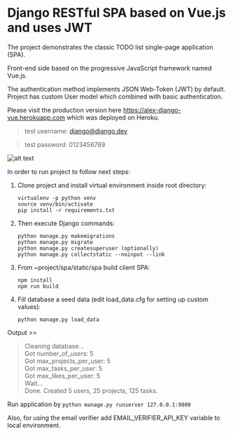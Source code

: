 # Django RESTful SPA based on Vue.js and uses JWT

The project demonstrates the classic TODO list single-page application (SPA).

Front-end side based on the progressive JavaScript framework named Vue.js.

The authentication method implements JSON Web-Token (JWT) by default.
Project has custom User model which combined with basic authentication.

Please visit the production version here <a href="https://alex-django-vue.herokuapp.com">
https://alex-django-vue.herokuapp.com</a> which was deployed on Heroku.

> test username: django@django.dev

> test password: 0123456789

![alt text](https://raw.githubusercontent.com/alex-develops/django-vue/master/screenshot.png)

In order to run project to follow next steps:

1. Clone project and install virtual environment inside root directory:

    ```
    virtualenv -p python venv
    source venv/bin/activate
    pip install -r requirements.txt
    ```

2. Then execute Django commands:

    ```
    python manage.py makemigrations
    python manage.py migrate
    python manage.py createsuperuser (optionally)
    python manage.py collectstatic --noinput --link
    ```

3. From ~project/spa/static/spa build client SPA:

   ```
   npm install
   npm run build
   ```
   
4. Fill database a seed data (edit load_data.cfg for setting up custom values):

   ```
   python manage.py load_data
   ```

Output >>
> Cleaning database...<br>
> Got number_of_users: 5<br>
> Got max_projects_per_user: 5<br>
> Got max_tasks_per_user: 5<br>
> Got max_likes_per_user: 5<br>
> Wait...<br>
> Done. Created 5 users, 25 projects, 125 tasks.<br>


Run application by `python manage.py runserver 127.0.0.1:9000`

Also, for using the email verifier add EMAIL_VERIFIER_API_KEY variable to local environment.